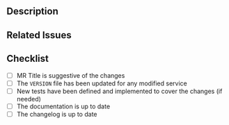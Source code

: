 ## Description

<!-- DESCRIPTION GOES HERE -->

## Related Issues

<!-- Fix #xyz -->

## Checklist

- [ ] MR Title is suggestive of the changes
- [ ] The `VERSION` file has been updated for any modified service
- [ ] New tests have been defined and implemented to cover the changes (if needed)
- [ ] The documentation is up to date
- [ ] The changelog is up to date
